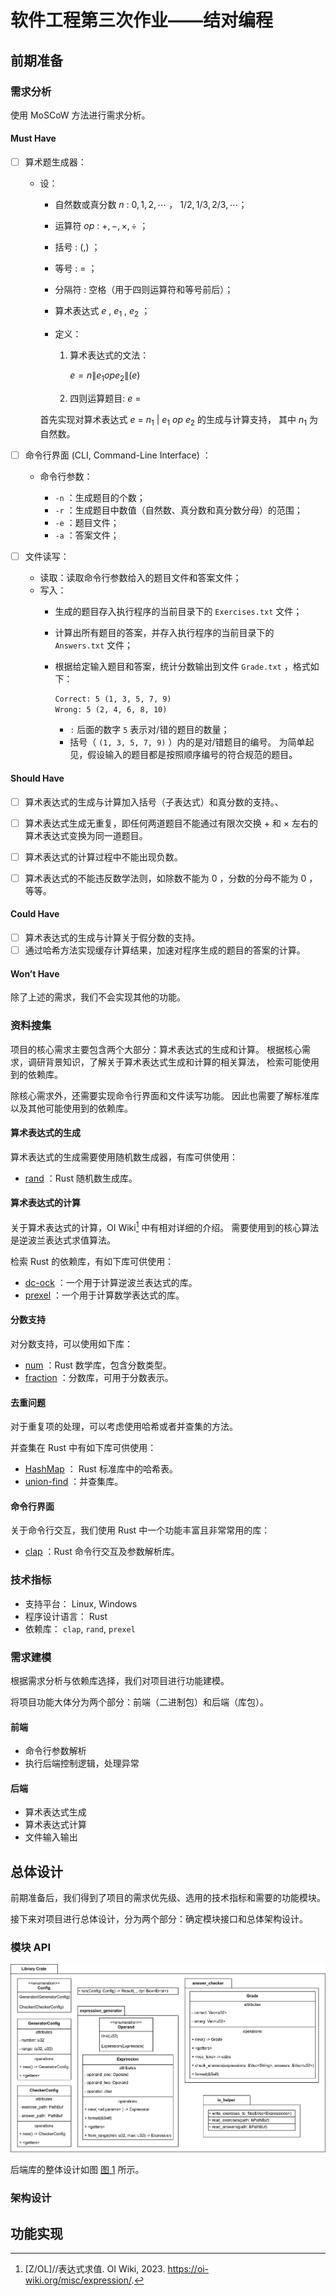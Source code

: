# 软件工程第三次作业——结对编程

## 前期准备

### 需求分析

使用 MoSCoW 方法进行需求分析。

#### Must Have

- [ ] 算术题生成器：

  - 设：

    - 自然数或真分数 $n$ : $0, 1, 2, \cdots$ ，
      $1/2, 1/3, 2/3, \cdots$；

    - 运算符 $op$ : $+, -, \times, \div$ ；

    - 括号 : $(, )$ ；

    - 等号 : $=$ ；

    - 分隔符 : 空格（用于四则运算符和等号前后）；

    - 算术表达式 $e$ , $e_1$ , $e_2$ ；

    - 定义：

      1.  算术表达式的文法：

          $e = n \| e_1 op e_2 \| ( e )$

      2.  四则运算题目: $e\ =$

    首先实现对算术表达式 $e\ =\ n_1\ |\ e_1\ op\ e_2$ 的生成与计算支持，
    其中 $n_1$ 为自然数。

- [ ] 命令行界面 (CLI, Command-Line Interface) ：

  - 命令行参数：

    - `-n` ：生成题目的个数；
    - `-r` ：生成题目中数值（自然数、真分数和真分数分母）的范围；
    - `-e` ：题目文件；
    - `-a` ：答案文件；

- [ ] 文件读写：

  - 读取：读取命令行参数给入的题目文件和答案文件；
  - 写入：
    - 生成的题目存入执行程序的当前目录下的 `Exercises.txt` 文件；

    - 计算出所有题目的答案，并存入执行程序的当前目录下的 `Answers.txt`
      文件；

    - 根据给定输入题目和答案，统计分数输出到文件 `Grade.txt`
      ，格式如下：

      ``` txt
      Correct: 5 (1, 3, 5, 7, 9)
      Wrong: 5 (2, 4, 6, 8, 10)
      ```

      - `:` 后面的数字 `5` 表示对/错的题目的数量；
      - 括号（ `(1, 3, 5, 7, 9)` ）内的是对/错题目的编号。
        为简单起见，假设输入的题目都是按照顺序编号的符合规范的题目。

#### Should Have

- [ ] 算术表达式的生成与计算加入括号（子表达式）和真分数的支持。、

- [ ] 算术表达式生成无重复，即任何两道题目不能通过有限次交换 $+$ 和
  $\times$ 左右的算术表达式变换为同一道题目。

- [ ] 算术表达式的计算过程中不能出现负数。

- [ ] 算术表达式的不能违反数学法则，如除数不能为 $0$ ，分数的分母不能为
  $0$ ，等等。

#### Could Have

- [ ] 算术表达式的生成与计算关于假分数的支持。
- [ ] 通过哈希方法实现缓存计算结果，加速对程序生成的题目的答案的计算。

#### Won’t Have

除了上述的需求，我们不会实现其他的功能。

### 资料搜集

项目的核心需求主要包含两个大部分：算术表达式的生成和计算。
根据核心需求，调研背景知识，了解关于算术表达式生成和计算的相关算法，
检索可能使用到的依赖库。

除核心需求外，还需要实现命令行界面和文件读写功能。
因此也需要了解标准库以及其他可能使用到的依赖库。

#### 算术表达式的生成

算术表达式的生成需要使用随机数生成器，有库可供使用：

- [rand](https://crates.io/crates/rand) ：Rust 随机数生成库。

#### 算术表达式的计算

关于算术表达式的计算，OI Wiki[^1] 中有相对详细的介绍。
需要使用到的核心算法是逆波兰表达式求值算法。

检索 Rust 的依赖库，有如下库可供使用：

- [dc-ock](https://crates.io/crates/dc-ock)
  ：一个用于计算逆波兰表达式的库。
- [prexel](https://crates.io/crates/prexel)
  ：一个用于计算数学表达式的库。

[^1]: \[Z/OL\]//表达式求值. OI Wiki, 2023.
    <https://oi-wiki.org/misc/expression/>.

#### 分数支持

对分数支持，可以使用如下库：

- [num](https://crates.io/crates/num) ：Rust 数学库，包含分数类型。
- [fraction](https://crates.io/crates/fraction)
  ：分数库，可用于分数表示。

#### 去重问题

对于重复项的处理，可以考虑使用哈希或者并查集的方法。

并查集在 Rust 中有如下库可供使用：

- [HashMap](https://doc.rust-lang.org/std/collections/struct.HashMap.html)
  ： Rust 标准库中的哈希表。
- [union-find](https://crates.io/crates/union-find) ：并查集库。

#### 命令行界面

关于命令行交互，我们使用 Rust 中一个功能丰富且非常常用的库：

- [clap](https://crates.io/crates/clap) ：Rust 命令行交互及参数解析库。

### 技术指标

- 支持平台： Linux, Windows
- 程序设计语言： Rust
- 依赖库： `clap`, `rand`, `prexel`

### 需求建模

根据需求分析与依赖库选择，我们对项目进行功能建模。

将项目功能大体分为两个部分：前端（二进制包）和后端（库包）。

#### 前端

- 命令行参数解析
- 执行后端控制逻辑，处理异常

#### 后端

- 算术表达式生成
- 算术表达式计算
- 文件输入输出

## 总体设计

前期准备后，我们得到了项目的需求优先级、选用的技术指标和需要的功能模块。

接下来对项目进行总体设计，分为两个部分：确定模块接口和总体架构设计。

### 模块 API

![](assets/Library_APIs.png)

后端库的整体设计如图
<a href="#fig-library_apis" class="quarto-xref">图 1</a> 所示。

### 架构设计

## 功能实现
